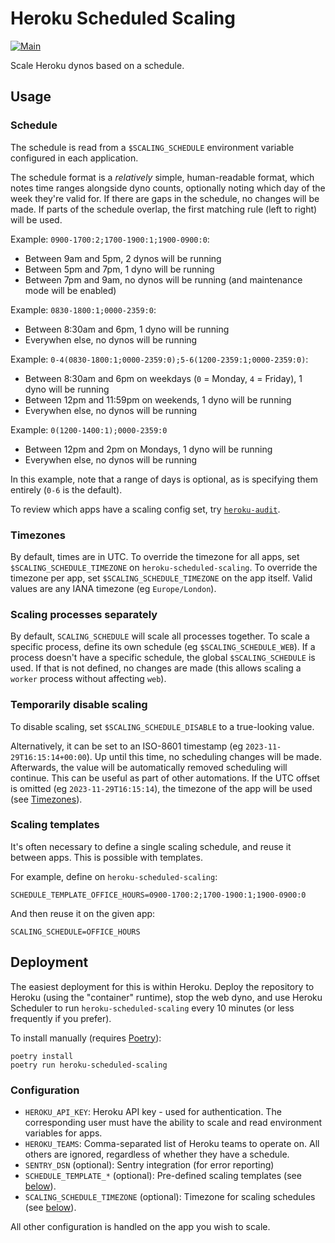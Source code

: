 # Heroku Scheduled Scaling

[![Main](https://github.com/torchbox/heroku-scheduled-scaling/actions/workflows/ci.yml/badge.svg)](https://github.com/torchbox/heroku-scheduled-scaling/actions/workflows/ci.yml)

Scale Heroku dynos based on a schedule.

## Usage

### Schedule

The schedule is read from a `$SCALING_SCHEDULE` environment variable configured in each application.

The schedule format is a _relatively_ simple, human-readable format, which notes time ranges alongside dyno counts, optionally noting which day of the week they're valid for. If there are gaps in the schedule, no changes will be made. If parts of the schedule overlap, the first matching rule (left to right) will be used.

Example: `0900-1700:2;1700-1900:1;1900-0900:0`:

- Between 9am and 5pm, 2 dynos will be running
- Between 5pm and 7pm, 1 dyno will be running
- Between 7pm and 9am, no dynos will be running (and maintenance mode will be enabled)

Example: `0830-1800:1;0000-2359:0`:

- Between 8:30am and 6pm, 1 dyno will be running
- Everywhen else, no dynos will be running

Example: `0-4(0830-1800:1;0000-2359:0);5-6(1200-2359:1;0000-2359:0)`:

- Between 8:30am and 6pm on weekdays (`0` = Monday, `4` = Friday), 1 dyno will be running
- Between 12pm and 11:59pm on weekends, 1 dyno will be running
- Everywhen else, no dynos will be running

Example: `0(1200-1400:1);0000-2359:0`

- Between 12pm and 2pm on Mondays, 1 dyno will be running
- Everywhen else, no dynos will be running

In this example, note that a range of days is optional, as is specifying them entirely (`0-6` is the default).

To review which apps have a scaling config set, try [`heroku-audit`](https://github.com/torchbox/heroku-audit).

### Timezones

By default, times are in UTC. To override the timezone for all apps, set `$SCALING_SCHEDULE_TIMEZONE` on `heroku-scheduled-scaling`. To override the timezone per app, set `$SCALING_SCHEDULE_TIMEZONE` on the app itself. Valid values are any IANA timezone (eg `Europe/London`).


### Scaling processes separately

By default, `SCALING_SCHEDULE` will scale all processes together. To scale a specific process, define its own schedule (eg `$SCALING_SCHEDULE_WEB`). If a process doesn't have a specific schedule, the global `$SCALING_SCHEDULE` is used. If that is not defined, no changes are made (this allows scaling a `worker` process without affecting `web`).

### Temporarily disable scaling

To disable scaling, set `$SCALING_SCHEDULE_DISABLE` to a true-looking value.

Alternatively, it can be set to an ISO-8601 timestamp (eg `2023-11-29T16:15:14+00:00`). Up until this time, no scheduling changes will be made. Afterwards, the value will be automatically removed scheduling will continue. This can be useful as part of other automations. If the UTC offset is omitted (eg `2023-11-29T16:15:14`), the timezone of the app will be used (see [Timezones](#timezones)).

### Scaling templates

It's often necessary to define a single scaling schedule, and reuse it between apps. This is possible with templates.

For example, define on `heroku-scheduled-scaling`:

```
SCHEDULE_TEMPLATE_OFFICE_HOURS=0900-1700:2;1700-1900:1;1900-0900:0
```

And then reuse it on the given app:

```
SCALING_SCHEDULE=OFFICE_HOURS
```

## Deployment

The easiest deployment for this is within Heroku. Deploy the repository to Heroku (using the "container" runtime), stop the web dyno, and use Heroku Scheduler to run `heroku-scheduled-scaling` every 10 minutes (or less frequently if you prefer).

To install manually (requires [Poetry](https://python-poetry.org/)):

```
poetry install
poetry run heroku-scheduled-scaling
```

### Configuration

- `HEROKU_API_KEY`: Heroku API key - used for authentication. The corresponding user must have the ability to scale and read environment variables for apps.
- `HEROKU_TEAMS`: Comma-separated list of Heroku teams to operate on. All others are ignored, regardless of whether they have a schedule.
- `SENTRY_DSN` (optional): Sentry integration (for error reporting)
- `SCHEDULE_TEMPLATE_*` (optional): Pre-defined scaling templates (see [below](#scaling-templates)).
- `SCALING_SCHEDULE_TIMEZONE` (optional): Timezone for scaling schedules (see [below](#schedule)).

All other configuration is handled on the app you wish to scale.
